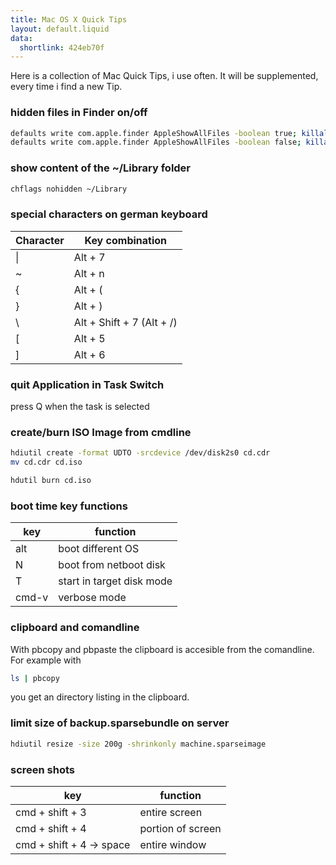 ```yaml
---
title: Mac OS X Quick Tips
layout: default.liquid
data:
  shortlink: 424eb70f
---
```

Here is a collection of Mac Quick Tips, i use often. It will be supplemented, every
time i find a new Tip.

### hidden files in Finder on/off

```bash
defaults write com.apple.finder AppleShowAllFiles -boolean true; killall Finder
defaults write com.apple.finder AppleShowAllFiles -boolean false; killall Finder
```

### show content of the ~/Library folder

```bash
chflags nohidden ~/Library
```

### special characters on german keyboard

<table>
	<thead>
		<tr><th>Character</th><th>Key combination</th></tr>
	</thead>
	<tbody>
		<tr><td>&#x007c;</td><td>Alt + 7</td></tr>
		<tr><td>~</td><td>Alt + n</td></tr>
		<tr><td>{</td><td>Alt + (</td></tr>
		<tr><td>}</td><td>Alt + )</td></tr>
		<tr><td>&#x005c;</td><td>Alt + Shift + 7 (Alt + /)</td></tr>
		<tr><td>[</td><td>Alt + 5</td></tr>
		<tr><td>]</td><td>Alt + 6</td></tr>
	</tbody>
</table>

### quit Application in Task Switch
press Q when the task is selected

### create/burn ISO Image from cmdline

```bash
hdiutil create -format UDTO -srcdevice /dev/disk2s0 cd.cdr
mv cd.cdr cd.iso

hdutil burn cd.iso
```

### boot time key functions

<table>
	<thead>
		<tr><th>key</th><th>function</th></tr>
	</thead>
	<tbody>
		<tr><td>alt</td><td>boot different OS</td></tr>
		<tr><td>N</td><td>boot from netboot disk</td></tr>
		<tr><td>T</td><td>start in target disk mode</td></tr>
		<tr><td>cmd-v</td><td>verbose mode</td></tr>
	</tbody>
</table>

### clipboard and comandline

With pbcopy and pbpaste the clipboard is accesible from the comandline. For example with

```bash
ls | pbcopy
```

you get an directory listing in the clipboard.

### limit size of backup.sparsebundle on server

```bash
hdiutil resize -size 200g -shrinkonly machine.sparseimage
```

### screen shots

<table>
	<thead>
		<tr><th>key</th><th>function</th></tr>
	</thead>
	<tbody>
		<tr><td>cmd + shift + 3</td><td>entire screen</td></tr>
		<tr><td>cmd + shift + 4</td><td>portion of screen</td></tr>
		<tr><td>cmd + shift + 4 &#8594; space</td><td>entire window</td></tr>
	</tbody>
</table>
